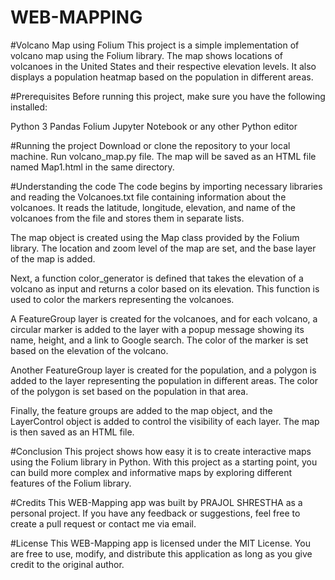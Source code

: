 # WEB-MAPPING

#Volcano Map using Folium
This project is a simple implementation of volcano map using the Folium library. The map shows locations of volcanoes in the United States and their respective elevation levels. It also displays a population heatmap based on the population in different areas.

#Prerequisites
Before running this project, make sure you have the following installed:

Python 3
Pandas
Folium
Jupyter Notebook or any other Python editor

#Running the project
Download or clone the repository to your local machine.
Run volcano_map.py file.
The map will be saved as an HTML file named Map1.html in the same directory.

#Understanding the code
The code begins by importing necessary libraries and reading the Volcanoes.txt file containing information about the volcanoes. It reads the latitude, longitude, elevation, and name of the volcanoes from the file and stores them in separate lists.

The map object is created using the Map class provided by the Folium library. The location and zoom level of the map are set, and the base layer of the map is added.

Next, a function color_generator is defined that takes the elevation of a volcano as input and returns a color based on its elevation. This function is used to color the markers representing the volcanoes.

A FeatureGroup layer is created for the volcanoes, and for each volcano, a circular marker is added to the layer with a popup message showing its name, height, and a link to Google search. The color of the marker is set based on the elevation of the volcano.

Another FeatureGroup layer is created for the population, and a polygon is added to the layer representing the population in different areas. The color of the polygon is set based on the population in that area.

Finally, the feature groups are added to the map object, and the LayerControl object is added to control the visibility of each layer. The map is then saved as an HTML file.

#Conclusion
This project shows how easy it is to create interactive maps using the Folium library in Python. With this project as a starting point, you can build more complex and informative maps by exploring different features of the Folium library.

#Credits
This WEB-Mapping app was built by PRAJOL SHRESTHA as a personal project. 
If you have any feedback or suggestions, feel free to create a pull request or contact me via email.

#License
This WEB-Mapping app is licensed under the MIT License. You are free to use, modify, and distribute this application as long as you give credit to the original author.
